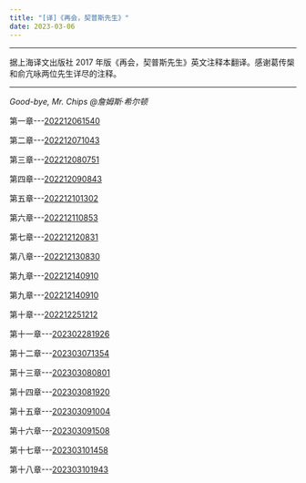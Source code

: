 ```yaml
---
title: "[译]《再会，契普斯先生》"
date: 2023-03-06
---
```


---

据上海译文出版社 2017 年版《再会，契普斯先生》英文注释本翻译。感谢葛传椝和俞亢咏两位先生详尽的注释。

---
*Good-bye, Mr. Chips
@詹姆斯·希尔顿*

第一章---[202212061540](/202212061540)

第二章---[202212071043](/202212071043)

第三章---[202212080751](/202212080751)

第四章---[202212090843](/202212090843)

第五章---[202212101302](/202212101302)

第六章---[202212110853](/202212110853)

第七章---[202212120831](/202212120831)

第八章---[202212130830](/202212130830)

第九章---[202212140910](/202212140910)

第九章---[202212140910](/202212140910)

第十章---[202212251212](/202212251212)
 
第十一章---[202302281926](/202302281926)
 
第十二章---[202303071354](/202303071354)
 
第十三章---[202303080801](/202303080801)
 
第十四章---[202303081920](/202303081920)
 
第十五章---[202303091004](/202303091004)
 
第十六章---[202303091508](/202303091508)
 
第十七章---[202303101458](/202303101458)
 
第十八章---[202303101943](/202303101943)